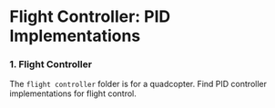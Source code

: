 # Flight Controller: PID Implementations

### 1. Flight Controller

The `flight controller` folder is for a quadcopter. Find PID controller implementations for flight control. 